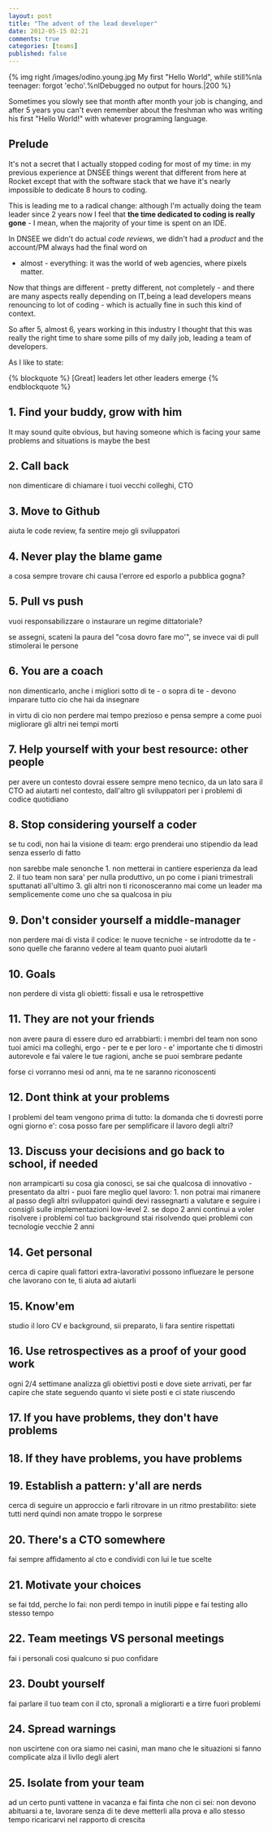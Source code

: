 ```yaml
---
layout: post
title: "The advent of the lead developer"
date: 2012-05-15 02:21
comments: true
categories: [teams]
published: false
---
```


{% img right /images/odino.young.jpg My first "Hello World", while still%nla teenager: forgot 'echo'.%nlDebugged no output for hours.|200 %}

Sometimes you slowly see that month after month your job is
changing, and after 5 years you can't even remember about the
freshman who was writing his first "Hello World!" with
whatever programing language.

<!-- more -->

## Prelude

It's not a secret that I actually stopped coding for most of my time:
in my previous experience at DNSEE things werent that different from
here at Rocket except that with the software stack that we have it's
nearly impossible to dedicate 8 hours to coding.

This is leading me to a radical change: although I'm actually doing
the team leader since 2 years now I feel that **the time dedicated
to coding is really gone** - I mean, when the majority of your time
is spent on an IDE.

In DNSEE we didn't do actual *code reviews*, we didn't had a
*product* and the account/PM always had the final word on
- almost - everything: it was the world of web agencies,
where pixels matter.

Now that things are different - pretty different, not completely -
and there are many aspects really depending on IT,being a lead
developers means renouncing to lot of coding - which is actually fine
in such this kind of context.

So after 5, almost 6, years working in this industry I thought that
this was really the right time to share some pills of my daily job,
leading a team of developers.

As I like to state:

{% blockquote %}
  [Great] leaders let other leaders emerge
{% endblockquote %}

## 1. Find your buddy, grow with him

It may sound quite obvious, but having someone which is facing your
same problems and situations is maybe the best

## 2. Call back

non dimenticare di chiamare i tuoi vecchi colleghi, CTO

## 3. Move to Github

aiuta le code review, fa sentire mejo gli sviluppatori

## 4. Never play the blame game

a cosa sempre trovare chi causa l'errore ed esporlo a pubblica gogna?

## 5. Pull vs push

vuoi responsabilizzare o instaurare un regime dittatoriale?

se assegni, scateni la paura del "cosa dovro fare mo'", se invece vai di pull stimolerai le persone

## 6. You are a coach

non dimenticarlo, anche i migliori sotto di te - o sopra di te - devono imparare tutto cio che hai da insegnare

in virtu di cio non perdere mai tempo prezioso e pensa sempre a come puoi migliorare gli altri nei tempi morti

## 7. Help yourself with your best resource: other people

per avere un contesto dovrai essere sempre meno tecnico, da un lato sara il CTO ad aiutarti nel contesto, dall'altro gli sviluppatori per i problemi di codice quotidiano

## 8. Stop considering yourself a coder

se tu codi, non hai la visione di team: ergo prenderai uno stipendio da lead senza esserlo di fatto

non sarebbe male senonche 1. non metterai in cantiere esperienza da lead 2. il tuo team non sara' per nulla produttivo, un po come i piani trimestrali sputtanati all'ultimo 3. gli altri non ti riconosceranno mai come un leader ma semplicemente come uno che sa qualcosa in piu

## 9. Don't consider yourself a middle-manager

non perdere mai di vista il codice: le nuove tecniche - se introdotte da te - sono quelle che faranno vedere al team quanto puoi aiutarli

## 10. Goals

non perdere di vista gli obietti: fissali e usa le retrospettive

## 11. They are not your friends

non avere paura di essere duro ed arrabbiarti: i membri del team non sono tuoi amici ma colleghi, ergo - per te e per loro - e' importante che ti dimostri autorevole e fai valere le tue ragioni, anche se puoi sembrare pedante

forse ci vorranno mesi od anni, ma te ne saranno riconoscenti

## 12. Dont think at your problems

I problemi del team vengono prima di tutto: la domanda che ti dovresti porre ogni giorno e': cosa posso fare per semplificare il lavoro degli altri?

## 13. Discuss your decisions and go back to school, if needed

non arrampicarti su cosa gia conosci, se sai che qualcosa di innovativo - presentato da altri - puoi fare meglio quel lavoro: 1. non potrai mai rimanere al passo degli altri sviluppatori quindi devi rassegnarti a valutare e seguire i consigli sulle implementazioni low-level 2. se dopo 2 anni continui a voler risolvere i problemi col tuo background stai risolvendo quei problemi con tecnologie vecchie 2 anni

## 14. Get personal

cerca di capire quali fattori extra-lavorativi possono influezare le persone che lavorano con te, ti aiuta ad aiutarli

## 15. Know'em

studio il loro CV e background, sii preparato, li fara sentire rispettati

## 16. Use retrospectives as a proof of your good work

ogni 2/4 settimane analizza gli obiettivi posti e dove siete arrivati, per far capire che state seguendo quanto vi siete posti e ci state riuscendo

## 17. If you have problems, they don't have problems

## 18. If they have problems, you have problems

## 19. Establish a pattern: y'all are nerds

cerca di seguire un approccio e farli ritrovare in un ritmo prestabilito: siete tutti nerd quindi non amate troppo le sorprese

## 20. There's a CTO somewhere

fai sempre affidamento al cto e condividi con lui le tue scelte

## 21. Motivate your choices

se fai tdd, perche lo fai: non perdi tempo in inutili pippe e fai testing allo stesso tempo

## 22. Team meetings VS personal meetings

fai i personali cosi qualcuno si puo confidare

## 23. Doubt yourself

fai parlare il tuo team con il cto, spronali a migliorarti e a tirre fuori problemi

## 24. Spread warnings

non uscirtene con ora siamo nei casini, man mano che le situazioni si fanno complicate alza il livllo degli alert

## 25. Isolate from your team

ad un certo punti vattene in vacanza e fai finta che non ci sei: non devono abituarsi a te, lavorare senza di te deve metterli alla prova
e allo stesso tempo ricaricarvi nel rapporto di crescita
